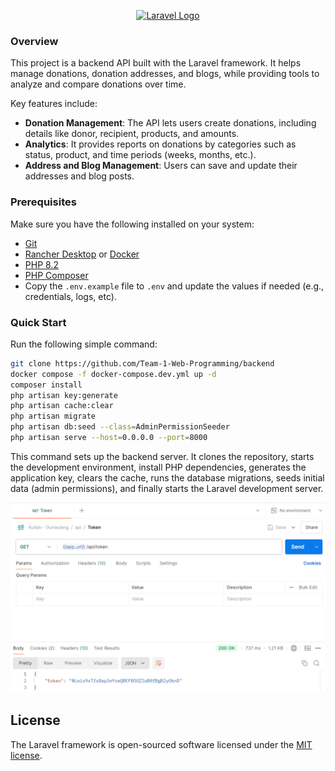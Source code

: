 <p align="center"><a href="https://laravel.com" target="_blank"><img src="https://raw.githubusercontent.com/laravel/art/master/logo-lockup/5%20SVG/2%20CMYK/1%20Full%20Color/laravel-logolockup-cmyk-red.svg" width="400" alt="Laravel Logo"></a></p>

### Overview

This project is a backend API built with the Laravel framework. It helps manage donations, donation addresses, and blogs, while providing tools to analyze and compare donations over time.

Key features include:
- **Donation Management**: The API lets users create donations, including details like donor, recipient, products, and amounts.
- **Analytics**: It provides reports on donations by categories such as status, product, and time periods (weeks, months, etc.).
- **Address and Blog Management**: Users can save and update their addresses and blog posts.

### Prerequisites

Make sure you have the following installed on your system:

- [Git](https://git-scm.com/downloads)
- [Rancher Desktop](https://rancherdesktop.io/) or [Docker](https://docs.docker.com/engine/install/)
- [PHP 8.2](https://www.php.net/manual/en/install.php)
- [PHP Composer](https://getcomposer.org/download/)
- Copy the `.env.example` file to `.env` and update the values if needed (e.g., credentials, logs, etc).

### Quick Start

Run the following simple command:

```bash
git clone https://github.com/Team-1-Web-Programming/backend
docker compose -f docker-compose.dev.yml up -d
composer install
php artisan key:generate
php artisan cache:clear
php artisan migrate
php artisan db:seed --class=AdminPermissionSeeder
php artisan serve --host=0.0.0.0 --port=8000
```

This command sets up the backend server. It clones the repository, starts the development environment, install PHP dependencies, generates the application key, clears the cache, runs the database migrations, seeds initial data (admin permissions), and finally starts the Laravel development server.

<p align="center">
  <img src="docs/get-token.png"></img>
</p>

## License

The Laravel framework is open-sourced software licensed under the [MIT license](https://opensource.org/licenses/MIT).
